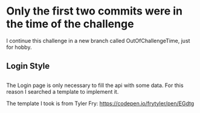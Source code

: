 Only the first two commits were in the time of the challenge
============================================================

I continue this challenge in a new branch called OutOfChallengeTime, just for hobby.



## Login Style <h2>
The Login page is only necessary to fill the api with some data. For this reason I searched a template to implement it.

The template I took is from Tyler Fry: https://codepen.io/frytyler/pen/EGdtg